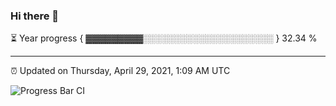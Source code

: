 ### Hi there 👋

⏳ Year progress { ▓▓▓▓▓▓▓▓▓░░░░░░░░░░░░░░░░░░░░░ } 32.34 %

---

⏰ Updated on Thursday, April 29, 2021, 1:09 AM UTC

![Progress Bar CI](https://github.com/arthurbuhl/arthurbuhl/workflows/Progress%20Bar%20CI/badge.svg)
